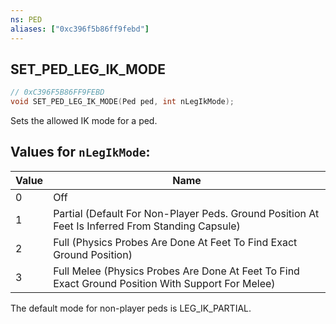 ```yaml
---
ns: PED
aliases: ["0xc396f5b86ff9febd"]
---
```

## SET_PED_LEG_IK_MODE

```c
// 0xC396F5B86FF9FEBD
void SET_PED_LEG_IK_MODE(Ped ped, int nLegIkMode);
```

Sets the allowed IK mode for a ped.

## Values for `nLegIkMode`:
| Value | Name |
| --- | --- |
| 0 | Off |
| 1 | Partial (Default For Non-Player Peds. Ground Position At Feet Is Inferred From Standing Capsule) |
| 2 | Full (Physics Probes Are Done At Feet To Find Exact Ground Position) |
| 3 | Full Melee (Physics Probes Are Done At Feet To Find Exact Ground Position With Support For Melee) |


The default mode for non-player peds is LEG_IK_PARTIAL.

